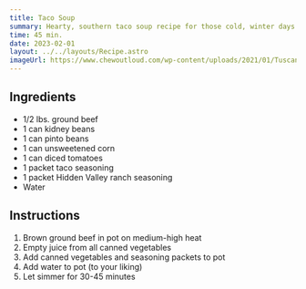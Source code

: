 ```yaml
---
title: Taco Soup
summary: Hearty, southern taco soup recipe for those cold, winter days.
time: 45 min.
date: 2023-02-01
layout: ../../layouts/Recipe.astro
imageUrl: https://www.chewoutloud.com/wp-content/uploads/2021/01/Tuscan-Tortellini-Overhead-Vertical-683x1024.jpg
---
```


## Ingredients

- 1/2 lbs. ground beef
- 1 can kidney beans
- 1 can pinto beans
- 1 can unsweetened corn
- 1 can diced tomatoes
- 1 packet taco seasoning
- 1 packet Hidden Valley ranch seasoning
- Water

## Instructions

1. Brown ground beef in pot on medium-high heat
2. Empty juice from all canned vegetables
3. Add canned vegetables and seasoning packets to pot
4. Add water to pot (to your liking)
5. Let simmer for 30-45 minutes